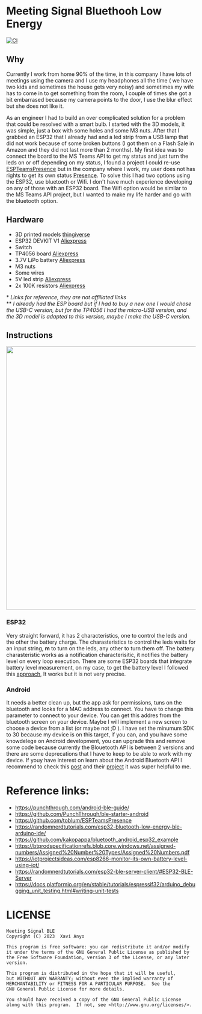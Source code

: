 # Meeting Signal Bluethooh Low Energy


[![CI](https://github.com/ch4vi/MeetingSignalBLE/actions/workflows/github.yml/badge.svg)](https://github.com/ch4vi/MeetingSignalBLE/actions/workflows/github.yml)

## Why

Currently I work from home 90% of the time, in this company I have lots of meetings using the camera and I use my headphones all the time ( we have two kids and sometimes the house gets very noisy) and sometimes my wife has to come in to get something from the room, I couple of times she got a bit embarrased because my camera points to the door, I use the blur effect but she does not like it. 

As an engineer I had to build an over complicated solution for a problem that could be resolved with a smart bulb. I started with the 3D models, it was simple, just a box with some holes and some M3 nuts. 
After that I grabbed an ESP32 that I already had and a led strip from a USB lamp that did not work because of some broken buttons (I got them on a Flash Sale in Amazon and they did not last more than 2 months). My first idea was to connect the board to the MS Teams API to get my status and just turn the leds on or off depending on my status, I found a project I could re-use [ESPTeamsPresence](https://github.com/toblum/ESPTeamsPresence) but in the company where I work, my user does not has rights to get its own status [Presence](https://learn.microsoft.com/en-us/graph/api/presence-get?view=graph-rest-1.0&tabs=http). To solve this I had two options using the ESP32, use bluetooth or Wifi. I don't have much experience developing on any of those with an ESP32 board. The Wifi option would be similar to the MS Teams API project, but I wanted to make my life harder and go with the bluetooth option. 


## Hardware

- 3D printed models [thingiverse]()
- ESP32 DEVKIT V1 [Aliexpress](https://www.aliexpress.com/w/wholesale-esp32-devkit-v1.html?catId=0&initiative_id=AS_20230227034951&SearchText=esp32+devkit+v1&spm=a2g0o.productlist.1000002.0)
- Switch
- TP4056 board [Aliexpress](https://www.aliexpress.com/item/1005004444047086.html?spm=a2g0o.productlist.main.1.267b7b31rNElI9&algo_pvid=0a75742f-60ee-45d7-86bb-0546a4c22391&algo_exp_id=0a75742f-60ee-45d7-86bb-0546a4c22391-0&pdp_ext_f=%7B%22sku_id%22%3A%2212000031268385180%22%7D&pdp_npi=3%40dis%21EUR%212.9%211.88%21%21%21%21%21%402145288516774988386518347d06be%2112000031268385180%21sea%21ES%21704501893&curPageLogUid=zywhhtG6sxSh)
- 3.7V LiPo battery [Aliexpress](https://www.aliexpress.com/item/1005001310695209.html?spm=a2g0o.productlist.main.3.28a047d5vpYjNQ&algo_pvid=21665b45-cef0-41bd-8eaf-e5908523fcfa&algo_exp_id=21665b45-cef0-41bd-8eaf-e5908523fcfa-1&pdp_ext_f=%7B%22sku_id%22%3A%2212000015656262817%22%7D&pdp_npi=3%40dis%21EUR%2113.58%218.15%21%21%21%21%21%402100b78b16774991666308982d0714%2112000015656262817%21sea%21ES%21704501893&curPageLogUid=CvSQgTxq4sjm)
- M3 nuts
- Some wires
- 5V led strip [Aliexpress](https://www.aliexpress.com/item/1005004377378405.html?spm=a2g0o.productlist.main.33.112c6912Wcitqn&algo_pvid=08f9bfd9-a1b8-4f98-a177-aa90fe518e4d&algo_exp_id=08f9bfd9-a1b8-4f98-a177-aa90fe518e4d-16&pdp_ext_f=%7B%22sku_id%22%3A%2212000028965478917%22%7D&pdp_npi=3%40dis%21EUR%214.53%213.35%21%21%21%21%21%402100b84516774992198541301d071b%2112000028965478917%21sea%21ES%21704501893&curPageLogUid=1pvAT3grLcQT)
- 2x 100K resistors [Aliexpress](https://www.aliexpress.com/item/1005003117726705.html?spm=a2g0o.productlist.main.1.4e8b3843eGESSF&algo_pvid=07d86e6d-c8eb-4df2-abc6-c50a2aabcb9d&algo_exp_id=07d86e6d-c8eb-4df2-abc6-c50a2aabcb9d-0&pdp_ext_f=%7B%22sku_id%22%3A%2212000024192658375%22%7D&pdp_npi=3%40dis%21EUR%212.86%212.77%21%21%21%21%21%402100bbf516775020184434105d070f%2112000024192658375%21sea%21ES%21704501893&curPageLogUid=kWlcKLQUfU1Y)


\* *Links for reference, they are not affiliated links*<br />
** *I already had the ESP board but if I had to buy a new one I would chose the USB-C version, but for the TP4056 I had the micro-USB version, and the 3D model is adapted to this version, maybe I make the USB-C version.*

## Instructions

<img src="https://github.com/ch4vi/MeetingSignalBLE/blob/feature/xml/resources/circuit_v1.png" width="700">

### ESP32

Very straight forward, it has 2 characteristics, one to control the leds and the other the battery charge. The charasteristics to control the leds waits for an input string, **m** to turn on the leds, any other to turn them off. The battery charasteristic works as a notification characterisitic, it notifies the battery level on every loop execution.
There are some ESP32 boards that integrate battery level measurement, on my case, to get the battery level I followed this [approach](https://iotprojectsideas.com/esp8266-monitor-its-own-battery-level-using-iot/), It works but it is not very precise.

### Android

It needs a better clean up, but the app ask for permissions, tuns on the bluetooth and looks for a MAC address to connect. You have to change this parameter to connect to your device. You can get this addres from the bluetooth screen on your device. Maybe I will implement a new screen to choose a device from a list (or maybe not ;D ). I have set the minumum SDK to 30 because my device is on this target, if you can, and you have some knowdelege on Android development, you can upgrade this and remove some code because currently the Blouetooth API is between 2 versions and there are some deprecations that I have to keep to be able to work with my device. 
If youy have interest on learn about the Android Bluetooth API I recommend to check this [post](https://punchthrough.com/android-ble-guide/) and their [project](https://github.com/PunchThrough/ble-starter-android) it was super helpful to me.

# Reference links:

* https://punchthrough.com/android-ble-guide/
* https://github.com/PunchThrough/ble-starter-android
* https://github.com/toblum/ESPTeamsPresence
* https://randomnerdtutorials.com/esp32-bluetooth-low-energy-ble-arduino-ide/
* https://github.com/kakopappa/bluetooth_android_esp32_example
* https://btprodspecificationrefs.blob.core.windows.net/assigned-numbers/Assigned%20Number%20Types/Assigned%20Numbers.pdf
* https://iotprojectsideas.com/esp8266-monitor-its-own-battery-level-using-iot/
* https://randomnerdtutorials.com/esp32-ble-server-client/#ESP32-BLE-Server
* https://docs.platformio.org/en/stable/tutorials/espressif32/arduino_debugging_unit_testing.html#writing-unit-tests

# LICENSE

    Meeting Signal BLE
    Copyright (C) 2023  Xavi Anyo

    This program is free software: you can redistribute it and/or modify
    it under the terms of the GNU General Public License as published by
    the Free Software Foundation, version 3 of the License, or any later 
    version.

    This program is distributed in the hope that it will be useful,
    but WITHOUT ANY WARRANTY; without even the implied warranty of
    MERCHANTABILITY or FITNESS FOR A PARTICULAR PURPOSE.  See the
    GNU General Public License for more details.

    You should have received a copy of the GNU General Public License
    along with this program.  If not, see <http://www.gnu.org/licenses/>.
